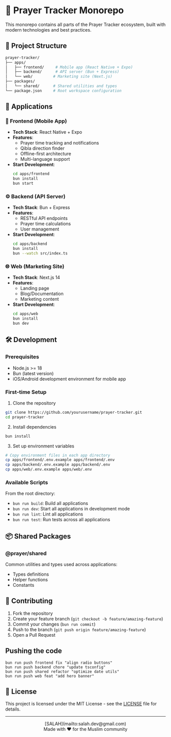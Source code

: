 # 🕌 Prayer Tracker Monorepo

This monorepo contains all parts of the Prayer Tracker ecosystem, built with modern technologies and best practices.

## 📁 Project Structure

```bash
prayer-tracker/
├── apps/
│   ├── frontend/     # Mobile app (React Native + Expo)
│   ├── backend/      # API server (Bun + Express)
│   └── web/         # Marketing site (Next.js)
├── packages/
│   └── shared/      # Shared utilities and types
└── package.json     # Root workspace configuration
```

## 🚀 Applications

### 📱 Frontend (Mobile App)

- **Tech Stack**: React Native + Expo
- **Features**:
  - Prayer time tracking and notifications
  - Qibla direction finder
  - Offline-first architecture
  - Multi-language support
- **Start Development**:
  ```bash
  cd apps/frontend
  bun install
  bun start
  ```

### ⚙️ Backend (API Server)

- **Tech Stack**: Bun + Express
- **Features**:
  - RESTful API endpoints
  - Prayer time calculations
  - User management
- **Start Development**:
  ```bash
  cd apps/backend
  bun install
  bun --watch src/index.ts
  ```

### 🌐 Web (Marketing Site)

- **Tech Stack**: Next.js 14
- **Features**:
  - Landing page
  - Blog/Documentation
  - Marketing content
- **Start Development**:
  ```bash
  cd apps/web
  bun install
  bun dev
  ```

## 🛠️ Development

### Prerequisites

- Node.js >= 18
- Bun (latest version)
- iOS/Android development environment for mobile app

### First-time Setup

1. Clone the repository

```bash
git clone https://github.com/yourusername/prayer-tracker.git
cd prayer-tracker
```

2. Install dependencies

```bash
bun install
```

3. Set up environment variables

```bash
# Copy environment files in each app directory
cp apps/frontend/.env.example apps/frontend/.env
cp apps/backend/.env.example apps/backend/.env
cp apps/web/.env.example apps/web/.env
```

### Available Scripts

From the root directory:

- `bun run build`: Build all applications
- `bun run dev`: Start all applications in development mode
- `bun run lint`: Lint all applications
- `bun run test`: Run tests across all applications

## 📦 Shared Packages

### @prayer/shared

Common utilities and types used across applications:

- Types definitions
- Helper functions
- Constants

## 🤝 Contributing

1. Fork the repository
2. Create your feature branch (`git checkout -b feature/amazing-feature`)
3. Commit your changes (`bun run commit`)
4. Push to the branch (`git push origin feature/amazing-feature`)
5. Open a Pull Request

## Pushing the code

```
bun run push frontend fix "align radio buttons"
bun run push backend chore "update tsconfig"
bun run push shared refactor "optimize date utils"
bun run push web feat "add hero banner"
```

## 📝 License

This project is licensed under the MIT License - see the [LICENSE](LICENSE) file for details.

---

<div align="center">
[SALAH](mailto:salah.dev@gmail.com)
</div>

<div align="center">
Made with ❤️ for the Muslim community
</div>
